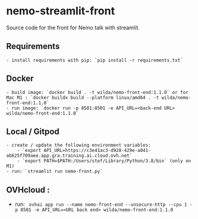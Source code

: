 # nemo-streamlit-front
Source code for the front for Nemo talk with streamlit.

## Requirements 

    - install requirements with pip: `pip install -r requirements.txt`

## Docker

    - build image: `docker build . -t wilda/nemo-front-end:1.1.0` or for Mac M1 : `docker buildx build --platform linux/amd64 . -t wilda/nemo-front-end:1.1.0`
    - run image: `docker run -p 8501:8501 -e API_URL=<back-end URL> wilda/nemo-front-end:1.1.0`

## Local / Gitpod

    - create / update the following environment variables:
        - `export API_URL=https://c3e41ac3-d928-429e-a041-ab625f709aee.app.gra.training.ai.cloud.ovh.net`
        - `export PATH=$PATH:/Users/stef/Library/Python/3.8/bin` (only on M1)
    - run: `streamlit run nemo-front.py`

## OVHcloud :

  - run: ` ovhai app run --name nemo-front-end --unsecure-http --cpu 1 -p 8501 -e API_URL=<URL back end> wilda/nemo-front-end:1.1.0`